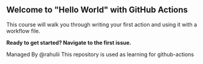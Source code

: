 ## Welcome to "Hello World" with GitHub Actions

This course will walk you through writing your first action and using it with a workflow file. 

**Ready to get started? Navigate to the first issue.**

Managed By @rahulii
This repository is used as learning for github-actions

